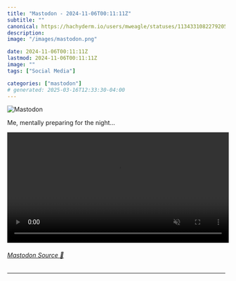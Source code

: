 ```yaml
---
title: "Mastodon - 2024-11-06T00:11:11Z"
subtitle: ""
canonical: https://hachyderm.io/users/mweagle/statuses/113433108227920524
description:
image: "/images/mastodon.png"

date: 2024-11-06T00:11:11Z
lastmod: 2024-11-06T00:11:11Z
image: ""
tags: ["Social Media"]

categories: ["mastodon"]
# generated: 2025-03-16T12:33:30-04:00
---
```

![Mastodon](/images/mastodon.png)

<p>Me, mentally preparing for the night…</p>

<video controls autoplay muted loop width="512"><source src="b177da1b8dbc2b87.mp4" type="video/mp4" /></video>

###### [Mastodon Source 🐘](https://hachyderm.io/@mweagle/113433108227920524)

___
